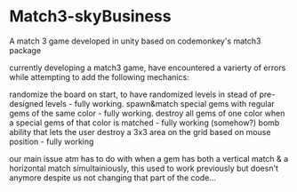 # Match3-skyBusiness
A match 3 game developed in unity based on codemonkey's match3 package

currently developing a match3 game, have encountered a varierty of errors while attempting to add the following mechanics:

randomize the board on start, to have randomized levels in stead of pre-designed levels - fully working.
spawn&match special gems with regular gems of the same color - fully working.
destroy all gems of one color when a special gems of that color is matched - fully working (somehow?)
bomb ability that lets the user destroy a 3x3 area on the grid based on mouse position - fully working

our main issue atm has to do with when a gem has both a vertical match & a horizontal match simultainiously, this used to work previously but doesn't anymore despite us not changing that part of the code...
